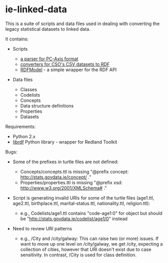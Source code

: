 ie-linked-data
==============

This is a suite of scripts and data files used in dealing with converting the legacy statistical datasets to linked data. 

It contains:

* Scripts
  * [a parser for PC-Axis format](ie-linked-data/tree/master/pcaxis/PCAxisParser.py)
  * [converters for CSO's CSV datasets to RDF](ie-linked-data/tree/master/csv/Converters/)
  * [RDFModel](ie-linked-data/tree/master/RDFModel/) - a simple wrapper for the RDF API

* Data files
  * Classes
  * Codelists
  * Concepts
  * Data structure definitions
  * Properties
  * Datasets


Requirements:

* Python 2.x
* [librdf](http://librdf.org/docs/python.html) Python library - wrapper for Redland Toolkit


Bugs:

* Some of the prefixes in turtle files are not defined:
  * Concepts/concepts.ttl is missing "@prefix concept: <http://stats.govdata.ie/concept/> ."
  * Properties/properties.ttl is missing "@prefix xsd: <http://www.w3.org/2001/XMLSchema#> ."

* Script is generating invalid URIs for some of the turtle files (age1.ttl, age2.ttl, birthplace.ttl, marital-status.ttl, nationality.ttl, religion.ttl):
  * e.g., Codelists/age1.ttl contains "code-age1:0" for object but should be "<http://stats.govdata.ie/codelist/age1/0>" instead

* Need to review URI patterns
  * e.g., /City and /city/galway: This can raise two (or more) issues. If want to move up one level on /city/galway, we get /city, expecting a collection of cities, however that URI doesn't exist due to case sensitivity. In contrast, /City is used for class definition.

